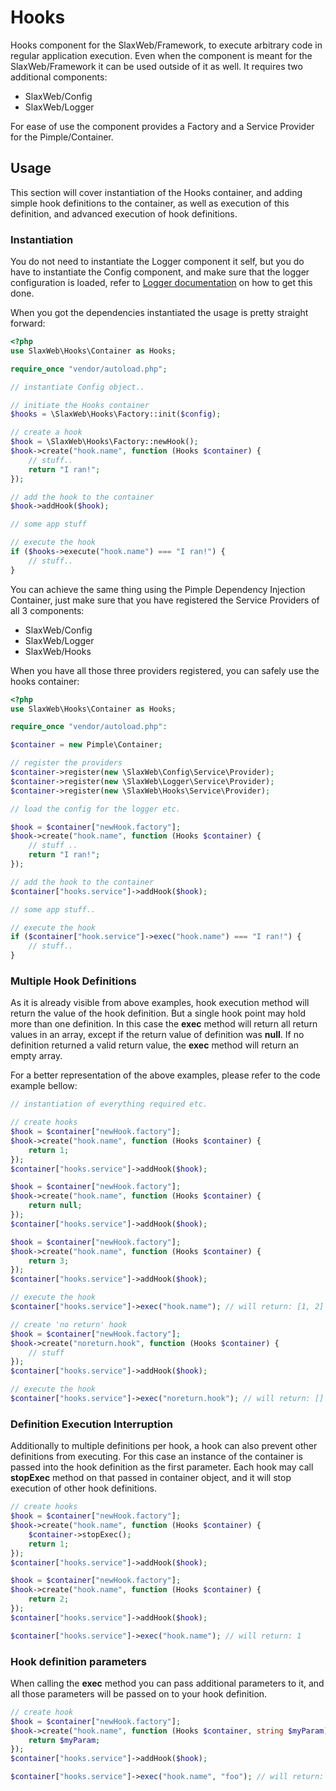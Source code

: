 # Hooks

Hooks component for the SlaxWeb/Framework, to execute arbitrary code in regular
application execution. Even when the component is meant for the
SlaxWeb/Framework it can be used outside of it as well. It requires two
additional components:
* SlaxWeb/Config
* SlaxWeb/Logger

For ease of use the component provides a Factory and a Service Provider for the
Pimple/Container.

## Usage

This section will cover instantiation of the Hooks container, and adding simple
hook definitions to the container, as well as execution of this definition, and
advanced execution of hook definitions.

### Instantiation

You do not need to instantiate the Logger component it self, but you do have to
instantiate the Config component, and make sure that the logger configuration is
loaded, refer to [Logger documentation](https://github.com/SlaxWeb/Logger/) on
how to get this done.

When you got the dependencies instantiated the usage is pretty straight forward:
```php
<?php
use SlaxWeb\Hooks\Container as Hooks;

require_once "vendor/autoload.php";

// instantiate Config object..

// initiate the Hooks container
$hooks = \SlaxWeb\Hooks\Factory::init($config);

// create a hook
$hook = \SlaxWeb\Hooks\Factory::newHook();
$hook->create("hook.name", function (Hooks $container) {
    // stuff..
    return "I ran!";
});

// add the hook to the container
$hook->addHook($hook);

// some app stuff

// execute the hook
if ($hooks->execute("hook.name") === "I ran!") {
    // stuff..
}
```

You can achieve the same thing using the Pimple Dependency Injection Container,
just make sure that you have registered the Service Providers of all 3
components:
* SlaxWeb/Config
* SlaxWeb/Logger
* SlaxWeb/Hooks

When you have all those three providers registered, you can safely use the hooks
container:
```php
<?php
use SlaxWeb\Hooks\Container as Hooks;

require_once "vendor/autoload.php":

$container = new Pimple\Container;

// register the providers
$container->register(new \SlaxWeb\Config\Service\Provider);
$container->register(new \SlaxWeb\Logger\Service\Provider);
$container->register(new \SlaxWeb\Hooks\Service\Provider);

// load the config for the logger etc.

$hook = $container["newHook.factory"];
$hook->create("hook.name", function (Hooks $container) {
    // stuff ..
    return "I ran!";
});

// add the hook to the container
$container["hooks.service"]->addHook($hook);

// some app stuff..

// execute the hook
if ($container["hook.service"]->exec("hook.name") === "I ran!") {
    // stuff..
}
```

### Multiple Hook Definitions

As it is already visible from above examples, hook execution method will return
the value of the hook definition. But a single hook point may hold more than one
definition. In this case the **exec** method will return all return values in an
array, except if the return value of definition was **null**. If no definition
returned a valid return value, the **exec** method will return an empty array.

For a better representation of the above examples, please refer to the code
example bellow:
```php
// instantiation of everything required etc.

// create hooks
$hook = $container["newHook.factory"];
$hook->create("hook.name", function (Hooks $container) {
    return 1;
});
$container["hooks.service"]->addHook($hook);

$hook = $container["newHook.factory"];
$hook->create("hook.name", function (Hooks $container) {
    return null;
});
$container["hooks.service"]->addHook($hook);

$hook = $container["newHook.factory"];
$hook->create("hook.name", function (Hooks $container) {
    return 3;
});
$container["hooks.service"]->addHook($hook);

// execute the hook
$container["hooks.service"]->exec("hook.name"); // will return: [1, 2]

// create 'no return' hook
$hook = $container["newHook.factory"];
$hook->create("noreturn.hook", function (Hooks $container) {
    // stuff
});
$container["hooks.service"]->addHook($hook);

// execute the hook
$container["hooks.service"]->exec("noreturn.hook"); // will return: []
```

### Definition Execution Interruption

Additionally to multiple definitions per hook, a hook can also prevent other
definitions from executing. For this case an instance of the container is passed
into the hook definition as the first parameter. Each hook may call **stopExec**
method on that passed in container object, and it will stop execution of other
hook definitions.
```php
// create hooks
$hook = $container["newHook.factory"];
$hook->create("hook.name", function (Hooks $container) {
    $container->stopExec();
    return 1;
});
$container["hooks.service"]->addHook($hook);

$hook = $container["newHook.factory"];
$hook->create("hook.name", function (Hooks $container) {
    return 2;
});
$container["hooks.service"]->addHook($hook);

$container["hooks.service"]->exec("hook.name"); // will return: 1
```

### Hook definition parameters

When calling the **exec** method you can pass additional parameters to it, and
all those parameters will be passed on to your hook definition.
```php
// create hook
$hook = $container["newHook.factory"];
$hook->create("hook.name", function (Hooks $container, string $myParam) {
    return $myParam;
});
$container["hooks.service"]->addHook($hook);

$container["hooks.service"]->exec("hook.name", "foo"); // will return: "foo"
```
